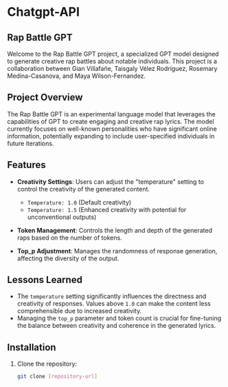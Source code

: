# Chatgpt-API
## Rap Battle GPT

Welcome to the Rap Battle GPT project, a specialized GPT model designed to generate creative rap battles about notable individuals. This project is a collaboration between Gian Villafañe, Taisgaly Vélez Rodríguez, Rosemary Medina-Casanova, and Maya Wilson-Fernandez.

## Project Overview

The Rap Battle GPT is an experimental language model that leverages the capabilities of GPT to create engaging and creative rap lyrics. The model currently focuses on well-known personalities who have significant online information, potentially expanding to include user-specified individuals in future iterations.

## Features

- **Creativity Settings**: Users can adjust the "temperature" setting to control the creativity of the generated content.
  - `Temperature: 1.0` (Default creativity)
  - `Temperature: 1.5` (Enhanced creativity with potential for unconventional outputs)

- **Token Management**: Controls the length and depth of the generated raps based on the number of tokens.
- **Top_p Adjustment**: Manages the randomness of response generation, affecting the diversity of the output.

## Lessons Learned

- The `temperature` setting significantly influences the directness and creativity of responses. Values above `1.0` can make the content less comprehensible due to increased creativity.
- Managing the `top_p` parameter and token count is crucial for fine-tuning the balance between creativity and coherence in the generated lyrics.

## Installation

1. Clone the repository:
   ```bash
   git clone [repository-url]
